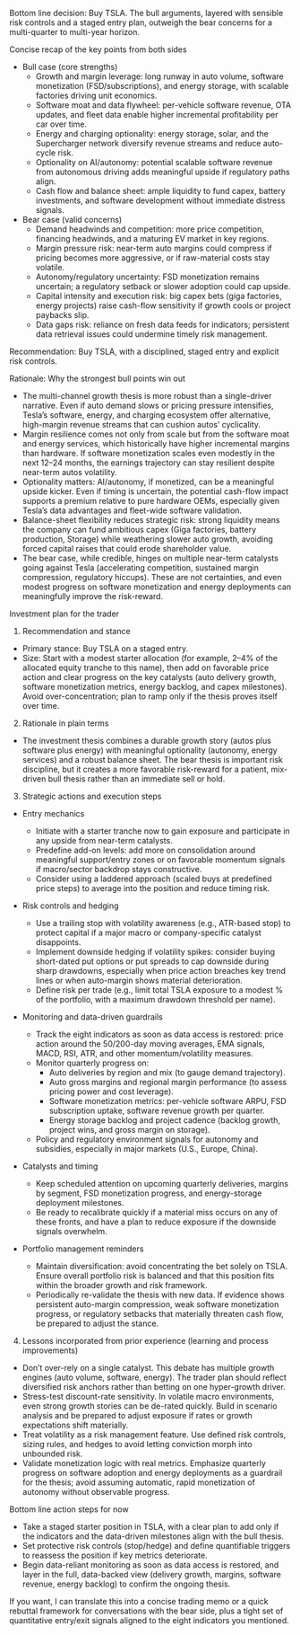Bottom line decision: Buy TSLA. The bull arguments, layered with sensible risk controls and a staged entry plan, outweigh the bear concerns for a multi-quarter to multi-year horizon.

Concise recap of the key points from both sides
- Bull case (core strengths)
  - Growth and margin leverage: long runway in auto volume, software monetization (FSD/subscriptions), and energy storage, with scalable factories driving unit economics.
  - Software moat and data flywheel: per-vehicle software revenue, OTA updates, and fleet data enable higher incremental profitability per car over time.
  - Energy and charging optionality: energy storage, solar, and the Supercharger network diversify revenue streams and reduce auto-cycle risk.
  - Optionality on AI/autonomy: potential scalable software revenue from autonomous driving adds meaningful upside if regulatory paths align.
  - Cash flow and balance sheet: ample liquidity to fund capex, battery investments, and software development without immediate distress signals.
- Bear case (valid concerns)
  - Demand headwinds and competition: more price competition, financing headwinds, and a maturing EV market in key regions.
  - Margin pressure risk: near-term auto margins could compress if pricing becomes more aggressive, or if raw-material costs stay volatile.
  - Autonomy/regulatory uncertainty: FSD monetization remains uncertain; a regulatory setback or slower adoption could cap upside.
  - Capital intensity and execution risk: big capex bets (giga factories, energy projects) raise cash-flow sensitivity if growth cools or project paybacks slip.
  - Data gaps risk: reliance on fresh data feeds for indicators; persistent data retrieval issues could undermine timely risk management.

Recommendation: Buy TSLA, with a disciplined, staged entry and explicit risk controls.

Rationale: Why the strongest bull points win out
- The multi-channel growth thesis is more robust than a single-driver narrative. Even if auto demand slows or pricing pressure intensifies, Tesla’s software, energy, and charging ecosystem offer alternative, high-margin revenue streams that can cushion autos’ cyclicality.
- Margin resilience comes not only from scale but from the software moat and energy services, which historically have higher incremental margins than hardware. If software monetization scales even modestly in the next 12–24 months, the earnings trajectory can stay resilient despite near-term autos volatility.
- Optionality matters: AI/autonomy, if monetized, can be a meaningful upside kicker. Even if timing is uncertain, the potential cash-flow impact supports a premium relative to pure hardware OEMs, especially given Tesla’s data advantages and fleet-wide software validation.
- Balance-sheet flexibility reduces strategic risk: strong liquidity means the company can fund ambitious capex (Giga factories, battery production, Storage) while weathering slower auto growth, avoiding forced capital raises that could erode shareholder value.
- The bear case, while credible, hinges on multiple near-term catalysts going against Tesla (accelerating competition, sustained margin compression, regulatory hiccups). These are not certainties, and even modest progress on software monetization and energy deployments can meaningfully improve the risk-reward.

Investment plan for the trader
1) Recommendation and stance
- Primary stance: Buy TSLA on a staged entry.
- Size: Start with a modest starter allocation (for example, 2–4% of the allocated equity tranche to this name), then add on favorable price action and clear progress on the key catalysts (auto delivery growth, software monetization metrics, energy backlog, and capex milestones). Avoid over-concentration; plan to ramp only if the thesis proves itself over time.

2) Rationale in plain terms
- The investment thesis combines a durable growth story (autos plus software plus energy) with meaningful optionality (autonomy, energy services) and a robust balance sheet. The bear thesis is important risk discipline, but it creates a more favorable risk-reward for a patient, mix-driven bull thesis rather than an immediate sell or hold.

3) Strategic actions and execution steps
- Entry mechanics
  - Initiate with a starter tranche now to gain exposure and participate in any upside from near-term catalysts.
  - Predefine add-on levels: add more on consolidation around meaningful support/entry zones or on favorable momentum signals if macro/sector backdrop stays constructive.
  - Consider using a laddered approach (scaled buys at predefined price steps) to average into the position and reduce timing risk.

- Risk controls and hedging
  - Use a trailing stop with volatility awareness (e.g., ATR-based stop) to protect capital if a major macro or company-specific catalyst disappoints.
  - Implement downside hedging if volatility spikes: consider buying short-dated put options or put spreads to cap downside during sharp drawdowns, especially when price action breaches key trend lines or when auto-margin shows material deterioration.
  - Define risk per trade (e.g., limit total TSLA exposure to a modest % of the portfolio, with a maximum drawdown threshold per name).

- Monitoring and data-driven guardrails
  - Track the eight indicators as soon as data access is restored: price action around the 50/200-day moving averages, EMA signals, MACD, RSI, ATR, and other momentum/volatility measures.
  - Monitor quarterly progress on:
    - Auto deliveries by region and mix (to gauge demand trajectory).
    - Auto gross margins and regional margin performance (to assess pricing power and cost leverage).
    - Software monetization metrics: per-vehicle software ARPU, FSD subscription uptake, software revenue growth per quarter.
    - Energy storage backlog and project cadence (backlog growth, project wins, and gross margin on storage).
  - Policy and regulatory environment signals for autonomy and subsidies, especially in major markets (U.S., Europe, China).

- Catalysts and timing
  - Keep scheduled attention on upcoming quarterly deliveries, margins by segment, FSD monetization progress, and energy-storage deployment milestones.
  - Be ready to recalibrate quickly if a material miss occurs on any of these fronts, and have a plan to reduce exposure if the downside signals overwhelm.

- Portfolio management reminders
  - Maintain diversification: avoid concentrating the bet solely on TSLA. Ensure overall portfolio risk is balanced and that this position fits within the broader growth and risk framework.
  - Periodically re-validate the thesis with new data. If evidence shows persistent auto-margin compression, weak software monetization progress, or regulatory setbacks that materially threaten cash flow, be prepared to adjust the stance.

4) Lessons incorporated from prior experience (learning and process improvements)
- Don’t over-rely on a single catalyst. This debate has multiple growth engines (auto volume, software, energy). The trader plan should reflect diversified risk anchors rather than betting on one hyper-growth driver.
- Stress-test discount-rate sensitivity. In volatile macro environments, even strong growth stories can be de-rated quickly. Build in scenario analysis and be prepared to adjust exposure if rates or growth expectations shift materially.
- Treat volatility as a risk management feature. Use defined risk controls, sizing rules, and hedges to avoid letting conviction morph into unbounded risk.
- Validate monetization logic with real metrics. Emphasize quarterly progress on software adoption and energy deployments as a guardrail for the thesis; avoid assuming automatic, rapid monetization of autonomy without observable progress.

Bottom line action steps for now
- Take a staged starter position in TSLA, with a clear plan to add only if the indicators and the data-driven milestones align with the bull thesis.
- Set protective risk controls (stop/hedge) and define quantifiable triggers to reassess the position if key metrics deteriorate.
- Begin data-reliant monitoring as soon as data access is restored, and layer in the full, data-backed view (delivery growth, margins, software revenue, energy backlog) to confirm the ongoing thesis.

If you want, I can translate this into a concise trading memo or a quick rebuttal framework for conversations with the bear side, plus a tight set of quantitative entry/exit signals aligned to the eight indicators you mentioned.